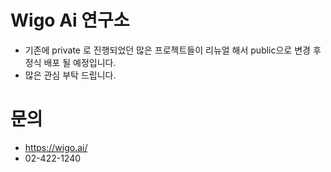  # Wigo Ai 연구소
 
 - 기존에 private 로 진행되었던 많은 프로젝트들이 리뉴얼 해서 public으로 변경 후 정식 배포 될 예정입니다.
 - 많은 관심 부탁 드립니다.
 
 
 # 문의
 - https://wigo.ai/
 - 02-422-1240
